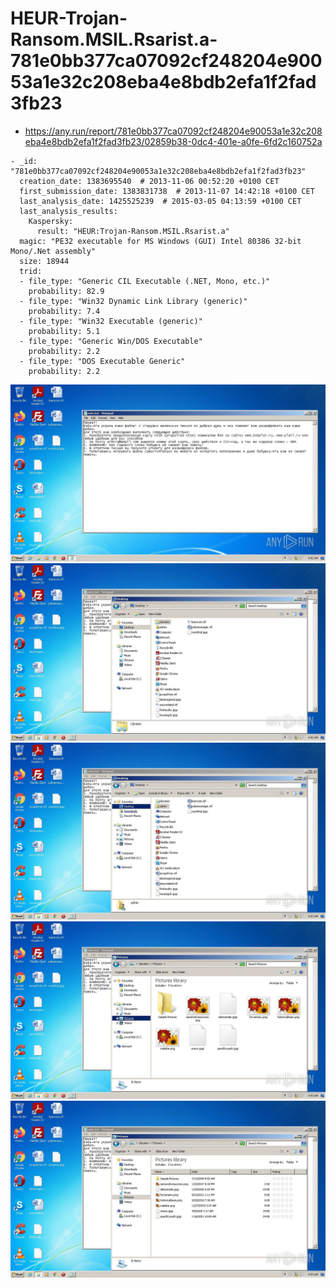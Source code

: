 # HEUR-Trojan-Ransom.MSIL.Rsarist.a-781e0bb377ca07092cf248204e90053a1e32c208eba4e8bdb2efa1f2fad3fb23

- https://any.run/report/781e0bb377ca07092cf248204e90053a1e32c208eba4e8bdb2efa1f2fad3fb23/02859b38-0dc4-401e-a0fe-6fd2c160752a

```
- _id: "781e0bb377ca07092cf248204e90053a1e32c208eba4e8bdb2efa1f2fad3fb23"
  creation_date: 1383695540  # 2013-11-06 00:52:20 +0100 CET
  first_submission_date: 1383831738  # 2013-11-07 14:42:18 +0100 CET
  last_analysis_date: 1425525239  # 2015-03-05 04:13:59 +0100 CET
  last_analysis_results: 
    Kaspersky: 
      result: "HEUR:Trojan-Ransom.MSIL.Rsarist.a"
  magic: "PE32 executable for MS Windows (GUI) Intel 80386 32-bit Mono/.Net assembly"
  size: 18944
  trid: 
  - file_type: "Generic CIL Executable (.NET, Mono, etc.)"
    probability: 82.9
  - file_type: "Win32 Dynamic Link Library (generic)"
    probability: 7.4
  - file_type: "Win32 Executable (generic)"
    probability: 5.1
  - file_type: "Generic Win/DOS Executable"
    probability: 2.2
  - file_type: "DOS Executable Generic"
    probability: 2.2
```

![02859b38-0dc4-401e-a0fe-6fd2c160752a-4.jpeg](02859b38-0dc4-401e-a0fe-6fd2c160752a-4.jpeg)
![02859b38-0dc4-401e-a0fe-6fd2c160752a-8.jpeg](02859b38-0dc4-401e-a0fe-6fd2c160752a-8.jpeg)
![02859b38-0dc4-401e-a0fe-6fd2c160752a-10.jpeg](02859b38-0dc4-401e-a0fe-6fd2c160752a-10.jpeg)
![02859b38-0dc4-401e-a0fe-6fd2c160752a-13.jpeg](02859b38-0dc4-401e-a0fe-6fd2c160752a-13.jpeg)
![02859b38-0dc4-401e-a0fe-6fd2c160752a-16.jpeg](02859b38-0dc4-401e-a0fe-6fd2c160752a-16.jpeg)
